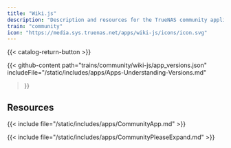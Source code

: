 ```yaml
---
title: "Wiki.js"
description: "Description and resources for the TrueNAS community application called Wiki.js."
train: "community"
icon: "https://media.sys.truenas.net/apps/wiki-js/icons/icon.svg"
---
```


{{< catalog-return-button >}}

{{< github-content 
    path="trains/community/wiki-js/app_versions.json"
    includeFile="/static/includes/apps/Apps-Understanding-Versions.md"
>}}

## Resources

{{< include file="/static/includes/apps/CommunityApp.md" >}}

{{< include file="/static/includes/apps/CommunityPleaseExpand.md" >}}
